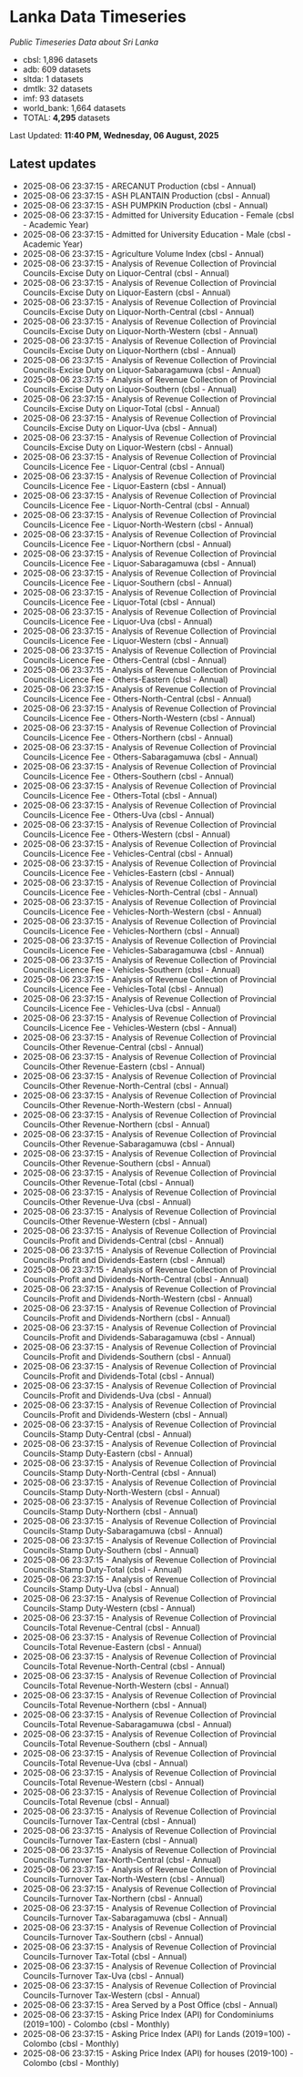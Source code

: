 # Lanka Data Timeseries
*Public Timeseries Data about Sri Lanka*

* cbsl: 1,896 datasets
* adb: 609 datasets
* sltda: 1 datasets
* dmtlk: 32 datasets
* imf: 93 datasets
* world_bank: 1,664 datasets
* TOTAL: **4,295** datasets

Last Updated: **11:40 PM, Wednesday, 06 August, 2025**

## Latest updates

* 2025-08-06 23:37:15 - ARECANUT Production (cbsl - Annual)
* 2025-08-06 23:37:15 - ASH PLANTAIN Production (cbsl - Annual)
* 2025-08-06 23:37:15 - ASH PUMPKIN Production (cbsl - Annual)
* 2025-08-06 23:37:15 - Admitted for University Education - Female (cbsl - Academic Year)
* 2025-08-06 23:37:15 - Admitted for University Education - Male (cbsl - Academic Year)
* 2025-08-06 23:37:15 - Agriculture Volume Index (cbsl - Annual)
* 2025-08-06 23:37:15 - Analysis of Revenue Collection of Provincial Councils-Excise Duty on Liquor-Central (cbsl - Annual)
* 2025-08-06 23:37:15 - Analysis of Revenue Collection of Provincial Councils-Excise Duty on Liquor-Eastern (cbsl - Annual)
* 2025-08-06 23:37:15 - Analysis of Revenue Collection of Provincial Councils-Excise Duty on Liquor-North-Central (cbsl - Annual)
* 2025-08-06 23:37:15 - Analysis of Revenue Collection of Provincial Councils-Excise Duty on Liquor-North-Western (cbsl - Annual)
* 2025-08-06 23:37:15 - Analysis of Revenue Collection of Provincial Councils-Excise Duty on Liquor-Northern (cbsl - Annual)
* 2025-08-06 23:37:15 - Analysis of Revenue Collection of Provincial Councils-Excise Duty on Liquor-Sabaragamuwa (cbsl - Annual)
* 2025-08-06 23:37:15 - Analysis of Revenue Collection of Provincial Councils-Excise Duty on Liquor-Southern (cbsl - Annual)
* 2025-08-06 23:37:15 - Analysis of Revenue Collection of Provincial Councils-Excise Duty on Liquor-Total (cbsl - Annual)
* 2025-08-06 23:37:15 - Analysis of Revenue Collection of Provincial Councils-Excise Duty on Liquor-Uva (cbsl - Annual)
* 2025-08-06 23:37:15 - Analysis of Revenue Collection of Provincial Councils-Excise Duty on Liquor-Western (cbsl - Annual)
* 2025-08-06 23:37:15 - Analysis of Revenue Collection of Provincial Councils-Licence Fee - Liquor-Central (cbsl - Annual)
* 2025-08-06 23:37:15 - Analysis of Revenue Collection of Provincial Councils-Licence Fee - Liquor-Eastern (cbsl - Annual)
* 2025-08-06 23:37:15 - Analysis of Revenue Collection of Provincial Councils-Licence Fee - Liquor-North-Central (cbsl - Annual)
* 2025-08-06 23:37:15 - Analysis of Revenue Collection of Provincial Councils-Licence Fee - Liquor-North-Western (cbsl - Annual)
* 2025-08-06 23:37:15 - Analysis of Revenue Collection of Provincial Councils-Licence Fee - Liquor-Northern (cbsl - Annual)
* 2025-08-06 23:37:15 - Analysis of Revenue Collection of Provincial Councils-Licence Fee - Liquor-Sabaragamuwa (cbsl - Annual)
* 2025-08-06 23:37:15 - Analysis of Revenue Collection of Provincial Councils-Licence Fee - Liquor-Southern (cbsl - Annual)
* 2025-08-06 23:37:15 - Analysis of Revenue Collection of Provincial Councils-Licence Fee - Liquor-Total (cbsl - Annual)
* 2025-08-06 23:37:15 - Analysis of Revenue Collection of Provincial Councils-Licence Fee - Liquor-Uva (cbsl - Annual)
* 2025-08-06 23:37:15 - Analysis of Revenue Collection of Provincial Councils-Licence Fee - Liquor-Western (cbsl - Annual)
* 2025-08-06 23:37:15 - Analysis of Revenue Collection of Provincial Councils-Licence Fee - Others-Central (cbsl - Annual)
* 2025-08-06 23:37:15 - Analysis of Revenue Collection of Provincial Councils-Licence Fee - Others-Eastern (cbsl - Annual)
* 2025-08-06 23:37:15 - Analysis of Revenue Collection of Provincial Councils-Licence Fee - Others-North-Central (cbsl - Annual)
* 2025-08-06 23:37:15 - Analysis of Revenue Collection of Provincial Councils-Licence Fee - Others-North-Western (cbsl - Annual)
* 2025-08-06 23:37:15 - Analysis of Revenue Collection of Provincial Councils-Licence Fee - Others-Northern (cbsl - Annual)
* 2025-08-06 23:37:15 - Analysis of Revenue Collection of Provincial Councils-Licence Fee - Others-Sabaragamuwa (cbsl - Annual)
* 2025-08-06 23:37:15 - Analysis of Revenue Collection of Provincial Councils-Licence Fee - Others-Southern (cbsl - Annual)
* 2025-08-06 23:37:15 - Analysis of Revenue Collection of Provincial Councils-Licence Fee - Others-Total (cbsl - Annual)
* 2025-08-06 23:37:15 - Analysis of Revenue Collection of Provincial Councils-Licence Fee - Others-Uva (cbsl - Annual)
* 2025-08-06 23:37:15 - Analysis of Revenue Collection of Provincial Councils-Licence Fee - Others-Western (cbsl - Annual)
* 2025-08-06 23:37:15 - Analysis of Revenue Collection of Provincial Councils-Licence Fee - Vehicles-Central (cbsl - Annual)
* 2025-08-06 23:37:15 - Analysis of Revenue Collection of Provincial Councils-Licence Fee - Vehicles-Eastern (cbsl - Annual)
* 2025-08-06 23:37:15 - Analysis of Revenue Collection of Provincial Councils-Licence Fee - Vehicles-North-Central (cbsl - Annual)
* 2025-08-06 23:37:15 - Analysis of Revenue Collection of Provincial Councils-Licence Fee - Vehicles-North-Western (cbsl - Annual)
* 2025-08-06 23:37:15 - Analysis of Revenue Collection of Provincial Councils-Licence Fee - Vehicles-Northern (cbsl - Annual)
* 2025-08-06 23:37:15 - Analysis of Revenue Collection of Provincial Councils-Licence Fee - Vehicles-Sabaragamuwa (cbsl - Annual)
* 2025-08-06 23:37:15 - Analysis of Revenue Collection of Provincial Councils-Licence Fee - Vehicles-Southern (cbsl - Annual)
* 2025-08-06 23:37:15 - Analysis of Revenue Collection of Provincial Councils-Licence Fee - Vehicles-Total (cbsl - Annual)
* 2025-08-06 23:37:15 - Analysis of Revenue Collection of Provincial Councils-Licence Fee - Vehicles-Uva (cbsl - Annual)
* 2025-08-06 23:37:15 - Analysis of Revenue Collection of Provincial Councils-Licence Fee - Vehicles-Western (cbsl - Annual)
* 2025-08-06 23:37:15 - Analysis of Revenue Collection of Provincial Councils-Other Revenue-Central (cbsl - Annual)
* 2025-08-06 23:37:15 - Analysis of Revenue Collection of Provincial Councils-Other Revenue-Eastern (cbsl - Annual)
* 2025-08-06 23:37:15 - Analysis of Revenue Collection of Provincial Councils-Other Revenue-North-Central (cbsl - Annual)
* 2025-08-06 23:37:15 - Analysis of Revenue Collection of Provincial Councils-Other Revenue-North-Western (cbsl - Annual)
* 2025-08-06 23:37:15 - Analysis of Revenue Collection of Provincial Councils-Other Revenue-Northern (cbsl - Annual)
* 2025-08-06 23:37:15 - Analysis of Revenue Collection of Provincial Councils-Other Revenue-Sabaragamuwa (cbsl - Annual)
* 2025-08-06 23:37:15 - Analysis of Revenue Collection of Provincial Councils-Other Revenue-Southern (cbsl - Annual)
* 2025-08-06 23:37:15 - Analysis of Revenue Collection of Provincial Councils-Other Revenue-Total (cbsl - Annual)
* 2025-08-06 23:37:15 - Analysis of Revenue Collection of Provincial Councils-Other Revenue-Uva (cbsl - Annual)
* 2025-08-06 23:37:15 - Analysis of Revenue Collection of Provincial Councils-Other Revenue-Western (cbsl - Annual)
* 2025-08-06 23:37:15 - Analysis of Revenue Collection of Provincial Councils-Profit and Dividends-Central (cbsl - Annual)
* 2025-08-06 23:37:15 - Analysis of Revenue Collection of Provincial Councils-Profit and Dividends-Eastern (cbsl - Annual)
* 2025-08-06 23:37:15 - Analysis of Revenue Collection of Provincial Councils-Profit and Dividends-North-Central (cbsl - Annual)
* 2025-08-06 23:37:15 - Analysis of Revenue Collection of Provincial Councils-Profit and Dividends-North-Western (cbsl - Annual)
* 2025-08-06 23:37:15 - Analysis of Revenue Collection of Provincial Councils-Profit and Dividends-Northern (cbsl - Annual)
* 2025-08-06 23:37:15 - Analysis of Revenue Collection of Provincial Councils-Profit and Dividends-Sabaragamuwa (cbsl - Annual)
* 2025-08-06 23:37:15 - Analysis of Revenue Collection of Provincial Councils-Profit and Dividends-Southern (cbsl - Annual)
* 2025-08-06 23:37:15 - Analysis of Revenue Collection of Provincial Councils-Profit and Dividends-Total (cbsl - Annual)
* 2025-08-06 23:37:15 - Analysis of Revenue Collection of Provincial Councils-Profit and Dividends-Uva (cbsl - Annual)
* 2025-08-06 23:37:15 - Analysis of Revenue Collection of Provincial Councils-Profit and Dividends-Western (cbsl - Annual)
* 2025-08-06 23:37:15 - Analysis of Revenue Collection of Provincial Councils-Stamp Duty-Central (cbsl - Annual)
* 2025-08-06 23:37:15 - Analysis of Revenue Collection of Provincial Councils-Stamp Duty-Eastern (cbsl - Annual)
* 2025-08-06 23:37:15 - Analysis of Revenue Collection of Provincial Councils-Stamp Duty-North-Central (cbsl - Annual)
* 2025-08-06 23:37:15 - Analysis of Revenue Collection of Provincial Councils-Stamp Duty-North-Western (cbsl - Annual)
* 2025-08-06 23:37:15 - Analysis of Revenue Collection of Provincial Councils-Stamp Duty-Northern (cbsl - Annual)
* 2025-08-06 23:37:15 - Analysis of Revenue Collection of Provincial Councils-Stamp Duty-Sabaragamuwa (cbsl - Annual)
* 2025-08-06 23:37:15 - Analysis of Revenue Collection of Provincial Councils-Stamp Duty-Southern (cbsl - Annual)
* 2025-08-06 23:37:15 - Analysis of Revenue Collection of Provincial Councils-Stamp Duty-Total (cbsl - Annual)
* 2025-08-06 23:37:15 - Analysis of Revenue Collection of Provincial Councils-Stamp Duty-Uva (cbsl - Annual)
* 2025-08-06 23:37:15 - Analysis of Revenue Collection of Provincial Councils-Stamp Duty-Western (cbsl - Annual)
* 2025-08-06 23:37:15 - Analysis of Revenue Collection of Provincial Councils-Total Revenue-Central (cbsl - Annual)
* 2025-08-06 23:37:15 - Analysis of Revenue Collection of Provincial Councils-Total Revenue-Eastern (cbsl - Annual)
* 2025-08-06 23:37:15 - Analysis of Revenue Collection of Provincial Councils-Total Revenue-North-Central (cbsl - Annual)
* 2025-08-06 23:37:15 - Analysis of Revenue Collection of Provincial Councils-Total Revenue-North-Western (cbsl - Annual)
* 2025-08-06 23:37:15 - Analysis of Revenue Collection of Provincial Councils-Total Revenue-Northern (cbsl - Annual)
* 2025-08-06 23:37:15 - Analysis of Revenue Collection of Provincial Councils-Total Revenue-Sabaragamuwa (cbsl - Annual)
* 2025-08-06 23:37:15 - Analysis of Revenue Collection of Provincial Councils-Total Revenue-Southern (cbsl - Annual)
* 2025-08-06 23:37:15 - Analysis of Revenue Collection of Provincial Councils-Total Revenue-Uva (cbsl - Annual)
* 2025-08-06 23:37:15 - Analysis of Revenue Collection of Provincial Councils-Total Revenue-Western (cbsl - Annual)
* 2025-08-06 23:37:15 - Analysis of Revenue Collection of Provincial Councils-Total Revenue (cbsl - Annual)
* 2025-08-06 23:37:15 - Analysis of Revenue Collection of Provincial Councils-Turnover Tax-Central (cbsl - Annual)
* 2025-08-06 23:37:15 - Analysis of Revenue Collection of Provincial Councils-Turnover Tax-Eastern (cbsl - Annual)
* 2025-08-06 23:37:15 - Analysis of Revenue Collection of Provincial Councils-Turnover Tax-North-Central (cbsl - Annual)
* 2025-08-06 23:37:15 - Analysis of Revenue Collection of Provincial Councils-Turnover Tax-North-Western (cbsl - Annual)
* 2025-08-06 23:37:15 - Analysis of Revenue Collection of Provincial Councils-Turnover Tax-Northern (cbsl - Annual)
* 2025-08-06 23:37:15 - Analysis of Revenue Collection of Provincial Councils-Turnover Tax-Sabaragamuwa (cbsl - Annual)
* 2025-08-06 23:37:15 - Analysis of Revenue Collection of Provincial Councils-Turnover Tax-Southern (cbsl - Annual)
* 2025-08-06 23:37:15 - Analysis of Revenue Collection of Provincial Councils-Turnover Tax-Total (cbsl - Annual)
* 2025-08-06 23:37:15 - Analysis of Revenue Collection of Provincial Councils-Turnover Tax-Uva (cbsl - Annual)
* 2025-08-06 23:37:15 - Analysis of Revenue Collection of Provincial Councils-Turnover Tax-Western (cbsl - Annual)
* 2025-08-06 23:37:15 - Area Served by a Post Office (cbsl - Annual)
* 2025-08-06 23:37:15 - Asking Price Index (API) for Condominiums (2019=100) - Colombo (cbsl - Monthly)
* 2025-08-06 23:37:15 - Asking Price Index (API) for Lands (2019=100) - Colombo (cbsl - Monthly)
* 2025-08-06 23:37:15 - Asking Price Index (API) for houses (2019-100) - Colombo (cbsl - Monthly)